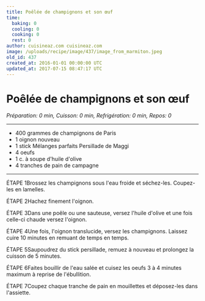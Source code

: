 ```yaml
---
title: Poêlée de champignons et son œuf
time:
  baking: 0
  cooling: 0
  cooking: 0
  rest: 0
author: cuisineaz.com cuisineaz.com
image: /uploads/recipe/image/437/image_from_marmiton.jpeg
old_id: 437
created_at: 2016-01-01 00:00:00 UTC
updated_at: 2017-07-15 08:47:17 UTC
---
```


# Poêlée de champignons et son œuf

_Préparation: 0 min, Cuisson: 0 min, Refrigération: 0 min, Repos: 0_

---

- 400 grammes de champignons de Paris
- 1 oignon nouveau
- 1 stick Mélanges parfaits Persillade de Maggi
- 4 oeufs
- 1 c. à soupe d'huile d'olive
- 4 tranches de pain de campagne

---

ÉTAPE 1Brossez les champignons sous l'eau froide et séchez-les. Coupez-les en lamelles.

ÉTAPE 2Hachez finement l'oignon.

ÉTAPE 3Dans une poêle ou une sauteuse, versez l'huile d'olive et une fois celle-ci chaude versez l'oignon.

ÉTAPE 4Une fois, l'oignon translucide, versez les champignons. Laissez cuire 10 minutes en remuant de temps en temps.

ÉTAPE 5Saupoudrez du stick persillade, remuez à nouveau et prolongez la cuisson de 5 minutes.

ÉTAPE 6Faites bouillir de l'eau salée et cuisez les oeufs 3 à 4 minutes maximum à reprise de l'ébullition.

ÉTAPE 7Coupez chaque tranche de pain en mouillettes et déposez-les dans l'assiette.
